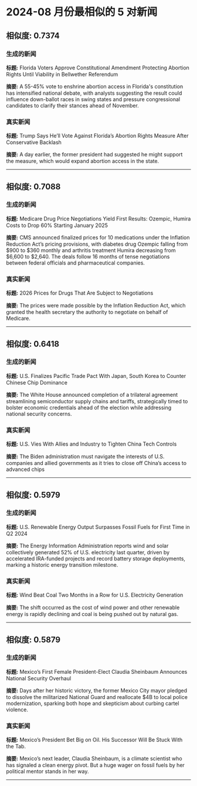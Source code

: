 # 2024-08 月份最相似的 5 对新闻

## 相似度: 0.7374

### 生成的新闻
**标题:** Florida Voters Approve Constitutional Amendment Protecting Abortion Rights Until Viability in Bellwether Referendum

**摘要:** A 55-45% vote to enshrine abortion access in Florida's constitution has intensified national debate, with analysts suggesting the result could influence down-ballot races in swing states and pressure congressional candidates to clarify their stances ahead of November.

### 真实新闻
**标题:** Trump Says He’ll Vote Against Florida’s Abortion Rights Measure After Conservative Backlash

**摘要:** A day earlier, the former president had suggested he might support the measure, which would expand abortion access in the state.

---

## 相似度: 0.7088

### 生成的新闻
**标题:** Medicare Drug Price Negotiations Yield First Results: Ozempic, Humira Costs to Drop 60% Starting January 2025

**摘要:** CMS announced finalized prices for 10 medications under the Inflation Reduction Act’s pricing provisions, with diabetes drug Ozempic falling from $900 to $360 monthly and arthritis treatment Humira decreasing from $6,600 to $2,640. The deals follow 16 months of tense negotiations between federal officials and pharmaceutical companies.

### 真实新闻
**标题:** 2026 Prices for Drugs That Are Subject to Negotiations

**摘要:** The prices were made possible by the Inflation Reduction Act, which granted the health secretary the authority to negotiate on behalf of Medicare.

---

## 相似度: 0.6418

### 生成的新闻
**标题:** U.S. Finalizes Pacific Trade Pact With Japan, South Korea to Counter Chinese Chip Dominance

**摘要:** The White House announced completion of a trilateral agreement streamlining semiconductor supply chains and tariffs, strategically timed to bolster economic credentials ahead of the election while addressing national security concerns.

### 真实新闻
**标题:** U.S. Vies With Allies and Industry to Tighten China Tech Controls

**摘要:** The Biden administration must navigate the interests of U.S. companies and allied governments as it tries to close off China’s access to advanced chips

---

## 相似度: 0.5979

### 生成的新闻
**标题:** U.S. Renewable Energy Output Surpasses Fossil Fuels for First Time in Q2 2024

**摘要:** The Energy Information Administration reports wind and solar collectively generated 52% of U.S. electricity last quarter, driven by accelerated IRA-funded projects and record battery storage deployments, marking a historic energy transition milestone.

### 真实新闻
**标题:** Wind Beat Coal Two Months in a Row for U.S. Electricity Generation

**摘要:** The shift occurred as the cost of wind power and other renewable energy is rapidly declining and coal is being pushed out by natural gas.

---

## 相似度: 0.5879

### 生成的新闻
**标题:** Mexico’s First Female President-Elect Claudia Sheinbaum Announces National Security Overhaul

**摘要:** Days after her historic victory, the former Mexico City mayor pledged to dissolve the militarized National Guard and reallocate $4B to local police modernization, sparking both hope and skepticism about curbing cartel violence.

### 真实新闻
**标题:** Mexico’s President Bet Big on Oil. His Successor Will Be Stuck With the Tab.

**摘要:** Mexico’s next leader, Claudia Sheinbaum, is a climate scientist who has signaled a clean energy pivot. But a huge wager on fossil fuels by her political mentor stands in her way.

---

